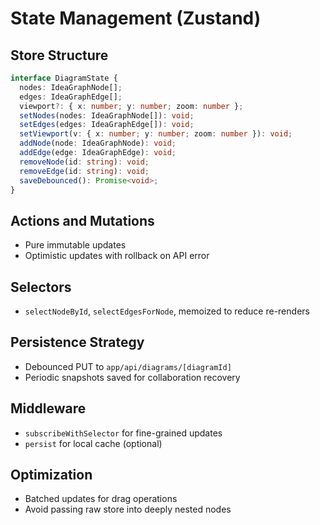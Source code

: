 # State Management (Zustand)

## Store Structure
```ts
interface DiagramState {
  nodes: IdeaGraphNode[];
  edges: IdeaGraphEdge[];
  viewport?: { x: number; y: number; zoom: number };
  setNodes(nodes: IdeaGraphNode[]): void;
  setEdges(edges: IdeaGraphEdge[]): void;
  setViewport(v: { x: number; y: number; zoom: number }): void;
  addNode(node: IdeaGraphNode): void;
  addEdge(edge: IdeaGraphEdge): void;
  removeNode(id: string): void;
  removeEdge(id: string): void;
  saveDebounced(): Promise<void>;
}
```

## Actions and Mutations
- Pure immutable updates
- Optimistic updates with rollback on API error

## Selectors
- `selectNodeById`, `selectEdgesForNode`, memoized to reduce re-renders

## Persistence Strategy
- Debounced PUT to `app/api/diagrams/[diagramId]`
- Periodic snapshots saved for collaboration recovery

## Middleware
- `subscribeWithSelector` for fine-grained updates
- `persist` for local cache (optional)

## Optimization
- Batched updates for drag operations
- Avoid passing raw store into deeply nested nodes
